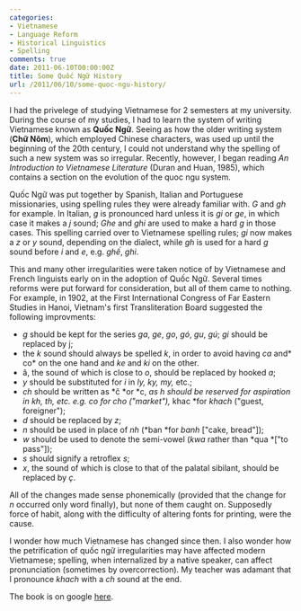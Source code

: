 ```yaml
---
categories:
- Vietnamese
- Language Reform
- Historical Linguistics
- Spelling
comments: true
date: 2011-06-10T00:00:00Z
title: Some Quốc Ngữ History
url: /2011/06/10/some-quoc-ngu-history/
---
```


I had the privelege of studying Vietnamese for 2 semesters at my university. During the course of my studies, I had to learn the system of writing Vietnamese known as **Quốc Ngữ**. Seeing as how the older writing system (**Chữ Nôm**), which employed Chinese characters, was used up until the beginning of the 20th century, I could not understand why the spelling of such a new system was so irregular. Recently, however, I began reading *An Introduction to Vietnamese Literature* (Duran and Huan, 1985), which contains a section on the evolution of the quoc ngu system.

Quốc Ngữ was put together by Spanish, Italian and Portuguese missionaries, using spelling rules they were already familiar with. *G* and *gh* for example. In Italian, *g* is pronounced hard unless it is *gi* or *ge*, in which case it makes a *j* sound; *Ghe* and *ghi* are used to make a hard *g* in those cases. This spelling carried over to Vietnamese spelling rules; *gi* now makes a *z* or *y* sound, depending on the dialect, while *gh* is used for a hard *g* sound before *i* and *e*, e.g. *ghế*, *ghi*.

This and many other irregularities were taken notice of by Vietnamese and French linguists early on in the adoption of Quốc Ngữ. Several times reforms were put forward for consideration, but all of them came to nothing. For example, in 1902, at the First International Congress of Far Eastern Studies in Hanoi, Vietnam's first Transliteration Board suggested the following improvments:

* *g* should be kept for the series *ga*, *ge*, *go*, *gó*, *gu*, *gú*; *gi* should be replaced by j;
* the *k* sound should always be spelled *k*, in order to avoid having *ca* and* co* on the one hand and *ke* and *ki* on the other.
* â, the sound of which is close to *o*, should be replaced by hooked *a*;
* *y* should be substituted for *i* in *ly, ky, my,* etc.;
* *ch* should be written as *č *or *c, *as *h* should be reserved for aspiration in *kh*, *th*, etc. e.g. *co* for *cho* ("market"),* khac *for *khach* ("guest, foreigner");
* *d* should be replaced by *z*;
* *n* should be used in place of *nh* (*ban *for *banh* ["cake, bread"]);
* *w* should be used to denote the semi-vowel (*kwa* rather than *qua *["to pass"]);
* *s* should signify a retroflex *s*;
* *x*, the sound of which is close to that of the palatal sibilant, should be replaced by *ç*.

All of the changes made sense phonemically (provided that the change for *n* occurred only word finally), but none of them caught on. Supposedly force of habit, along with the difficulty of altering fonts for printing, were the cause.

I wonder how much Vietnamese has changed since then. I also wonder how the petrification of quốc ngữ irregularities may have affected modern Vietnamese; spelling, when internalized by a native speaker, can affect pronunciation (sometimes by overcorrection). My teacher was adamant that I pronounce *khach* with a *ch* sound at the end.

The book is on google [here](http://books.google.com/books?id=LRmFQgAACAAJ&dq=an+introduction+to+vietnamese+literature&hl=en&ei=l8DxTamoO46msQOBp6DACw&sa=X&oi=book_result&ct=result&resnum=1&ved=0CC4Q6AEwAA).
